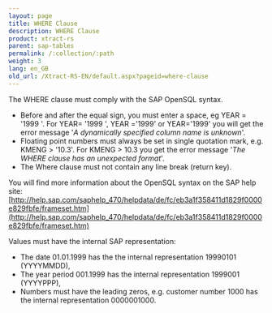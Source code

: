 ```yaml
---
layout: page
title: WHERE Clause
description: WHERE Clause
product: xtract-rs
parent: sap-tables
permalink: /:collection/:path
weight: 3
lang: en_GB
old_url: /Xtract-RS-EN/default.aspx?pageid=where-clause
---
```



The WHERE clause must comply with the SAP OpenSQL syntax.

- Before and after the equal sign, you must enter a space, eg YEAR = '1999 '. For YEAR= '1999 ', YEAR ='1999' or YEAR='1999' you will get the error message '*A dynamically specified column name is unknown*'.
- Floating point numbers must always be set in single quotation mark, e.g. KMENG > '10.3'. For KMENG > 10.3 you get the error message '*The WHERE clause has an unexpected format*'.
- The Where clause must not contain any line break (return key).

You will find more information about the OpenSQL syntax on the SAP help site:<br>
[http://help.sap.com/saphelp_470/helpdata/de/fc/eb3a1f358411d1829f0000e829fbfe/frameset.htm](http://help.sap.com/saphelp_470/helpdata/de/fc/eb3a1f358411d1829f0000e829fbfe/frameset.htm)

Values must have the internal SAP representation:

- The date 01.01.1999 has the the internal representation 19990101 (YYYYMMDD),
- The year period 001.1999 has the internal representation 1999001 (YYYYPPP),
- Numbers must have the leading zeros, e.g. customer number 1000 has the internal representation 0000001000.
